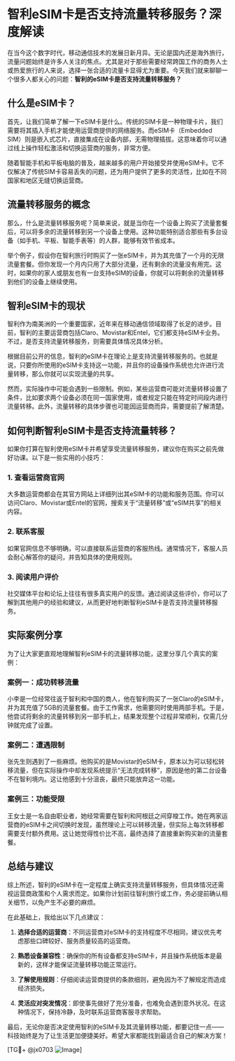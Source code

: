 # 智利eSIM卡是否支持流量转移服务？深度解读

在当今这个数字时代，移动通信技术的发展日新月异。无论是国内还是海外旅行，流量问题始终是许多人关注的焦点。尤其是对于那些需要经常跨国工作的商务人士或热爱旅行的人来说，选择一张合适的流量卡显得尤为重要。今天我们就来聊聊一个很多人都关心的问题：**智利的eSIM卡是否支持流量转移服务？**

## 什么是eSIM卡？

首先，让我们简单了解一下eSIM卡是什么。传统的SIM卡是一种物理卡片，我们需要将其插入手机才能使用运营商提供的网络服务。而eSIM卡（Embedded SIM）则是嵌入式芯片，直接集成在设备内部，无需物理插拔。这意味着你可以通过线上操作轻松激活和切换运营商的服务，非常方便。

随着智能手机和平板电脑的普及，越来越多的用户开始接受并使用eSIM卡。它不仅解决了传统SIM卡容易丢失的问题，还为用户提供了更多的灵活性，比如在不同国家和地区无缝切换运营商。

## 流量转移服务的概念

那么，什么是流量转移服务呢？简单来说，就是当你在一个设备上购买了流量套餐后，可以将多余的流量转移到另一个设备上使用。这种功能特别适合那些有多台设备（如手机、平板、智能手表等）的人群，能够有效节省成本。

举个例子，假设你在智利旅行时购买了一张eSIM卡，并为其充值了一个月的无限流量套餐。但你发现一个月内只用了大部分流量，还有剩余的流量没有用完。这时，如果你的家人或朋友也有一台支持eSIM的设备，你就可以将剩余的流量转移到他们的设备上继续使用。

## 智利eSIM卡的现状

智利作为南美洲的一个重要国家，近年来在移动通信领域取得了长足的进步。目前，智利的主要运营商包括Claro、Movistar和Entel，它们都支持eSIM卡业务。不过，是否支持流量转移服务，则需要具体情况具体分析。

根据目前公开的信息，智利的eSIM卡在理论上是支持流量转移服务的。也就是说，只要你所使用的eSIM卡支持这一功能，并且你的设备操作系统也允许进行流量转移，那么你就可以实现流量的共享。

然而，实际操作中可能会遇到一些限制。例如，某些运营商可能对流量转移设置了条件，比如要求两个设备必须在同一国家使用，或者规定只能在特定时间段内进行流量转移。此外，流量转移的具体步骤也可能因运营商而异，需要提前了解清楚。

## 如何判断智利eSIM卡是否支持流量转移？

如果你打算在智利使用eSIM卡并希望享受流量转移服务，建议你在购买之前先做好功课。以下是一些实用的小技巧：

### 1. 查看运营商官网
大多数运营商都会在其官方网站上详细列出其eSIM卡的功能和服务范围。你可以访问Claro、Movistar或Entel的官网，搜索关于“流量转移”或“eSIM共享”的相关内容。

### 2. 联系客服
如果官网信息不够明确，可以直接联系运营商的客服热线。通常情况下，客服人员会耐心解答你的疑问，并告知具体的使用规则。

### 3. 阅读用户评价
社交媒体平台和论坛上往往有很多真实用户的反馈。通过阅读这些评价，你可以了解到其他用户的经验和建议，从而更好地判断智利eSIM卡是否支持流量转移服务。

## 实际案例分享

为了让大家更直观地理解智利eSIM卡的流量转移功能，这里分享几个真实的案例：

### 案例一：成功转移流量
小李是一位经常往返于智利和中国的商人，他在智利购买了一张Claro的eSIM卡，并为其充值了5GB的流量套餐。由于工作需求，他需要同时使用两部手机。于是，他尝试将剩余的流量转移到另一部手机上，结果发现整个过程非常顺利，仅需几分钟就完成了设置。

### 案例二：遭遇限制
张先生则遇到了一些麻烦。他购买的是Movistar的eSIM卡，原本以为可以轻松转移流量，但在实际操作中却发现系统提示“无法完成转移”，原因是他的第二台设备不在智利境内。这让他感到十分沮丧，最终只能放弃这一功能。

### 案例三：功能受限
王女士是一名自由职业者，她经常需要在智利和阿根廷之间穿梭工作。她在两家运营商的eSIM卡之间切换时发现，虽然理论上可以转移流量，但实际上每次转移都需要支付额外费用。这让她觉得性价比不高，最终选择了直接重新购买新的流量套餐。

## 总结与建议

综上所述，智利的eSIM卡在一定程度上确实支持流量转移服务，但具体情况还需视运营商政策和个人需求而定。如果你计划前往智利旅行或工作，务必提前确认相关细节，以免产生不必要的麻烦。

在此基础上，我给出以下几点建议：

1. **选择合适的运营商**：不同运营商对eSIM卡的支持程度不尽相同，建议优先考虑那些口碑较好、服务质量较高的运营商。
   
2. **熟悉设备兼容性**：确保你的所有设备都支持eSIM卡，并且操作系统版本是最新的，这样才能保证流量转移功能正常运行。

3. **了解使用规则**：仔细阅读运营商提供的条款细则，避免因为不了解规定而造成经济损失。

4. **灵活应对突发情况**：即使事先做好了充分准备，也难免会遇到意外状况。在这种情况下，保持冷静，及时联系运营商客服寻求帮助。

最后，无论你是否决定使用智利的eSIM卡及其流量转移功能，都要记住一点——科技始终是为了让生活更加便捷美好。希望大家都能找到最适合自己的解决方案！

[TG💪+ @jx0703 ![Image](https://github.com/user-attachments/assets/dbca1d08-cadb-493c-b0ec-ad6f7a83f270)]